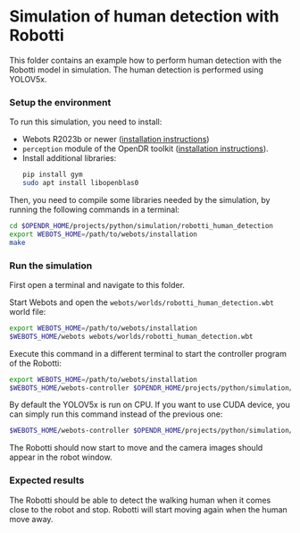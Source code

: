# Simulation of human detection with Robotti

This folder contains an example how to perform human detection with the Robotti model in simulation.
The human detection is performed using YOLOV5x.

### Setup the environment

To run this simulation, you need to install:
- Webots R2023b or newer ([installation instructions](https://cyberbotics.com/doc/guide/installing-webots))
- `perception` module of the OpenDR toolkit ([installation instructions](https://github.com/opendr-eu/opendr/blob/master/docs/reference/installation.md)).
- Install additional libraries:
    ```sh
    pip install gym
    sudo apt install libopenblas0
    ```

Then, you need to compile some libraries needed by the simulation, by running the following commands in a terminal:
```sh
cd $OPENDR_HOME/projects/python/simulation/robotti_human_detection
export WEBOTS_HOME=/path/to/webots/installation
make
```



### Run the simulation

First open a terminal and navigate to this folder.

Start Webots and open the `webots/worlds/robotti_human_detection.wbt` world file:
```sh
export WEBOTS_HOME=/path/to/webots/installation
$WEBOTS_HOME/webots webots/worlds/robotti_human_detection.wbt
```

Execute this command in a different terminal to start the controller program of the Robotti:
```sh
export WEBOTS_HOME=/path/to/webots/installation
$WEBOTS_HOME/webots-controller $OPENDR_HOME/projects/python/simulation/robotti_human_detection/controllers/human_detection/human_detection.py
```

By default the YOLOV5x is run on CPU.
If you want to use CUDA device, you can simply run this command instead of the previous one:
```sh
$WEBOTS_HOME/webots-controller $OPENDR_HOME/projects/python/simulation/robotti_human_detection/controllers/human_detection/human_detection.py --cuda
```

The Robotti should now start to move and the camera images should appear in the robot window.

### Expected results

The Robotti should be able to detect the walking human when it comes close to the robot and stop.
Robotti will start moving again when the human move away.


